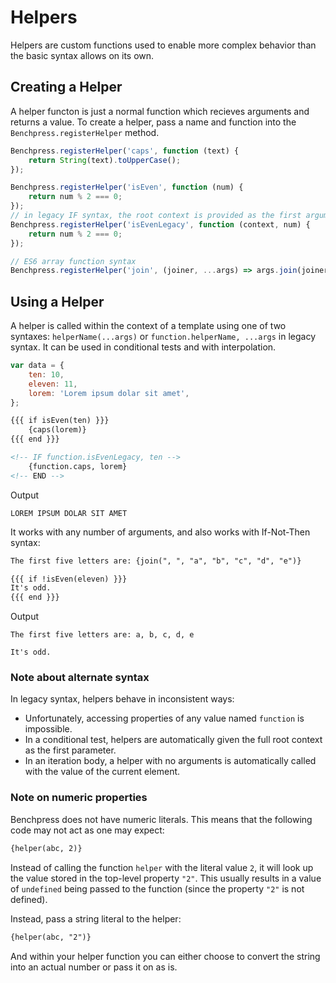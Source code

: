 # Helpers

Helpers are custom functions used to enable more complex behavior than the basic syntax allows on its own.

## Creating a Helper
A helper functon is just a normal function which recieves arguments and returns a value. 
To create a helper, pass a name and function into the `Benchpress.registerHelper` method.

```js
Benchpress.registerHelper('caps', function (text) {
    return String(text).toUpperCase();
});

Benchpress.registerHelper('isEven', function (num) {
    return num % 2 === 0;
});
// in legacy IF syntax, the root context is provided as the first argument
Benchpress.registerHelper('isEvenLegacy', function (context, num) {
    return num % 2 === 0;
});

// ES6 array function syntax
Benchpress.registerHelper('join', (joiner, ...args) => args.join(joiner));
```

## Using a Helper
A helper is called within the context of a template using one of two syntaxes: `helperName(...args)` or `function.helperName, ...args` in legacy syntax. 
It can be used in conditional tests and with interpolation. 

```js
var data = {
    ten: 10,
    eleven: 11,
    lorem: 'Lorem ipsum dolar sit amet',
};
```
```html
{{{ if isEven(ten) }}}
    {caps(lorem)}
{{{ end }}}

<!-- IF function.isEvenLegacy, ten -->
    {function.caps, lorem}
<!-- END -->
```

Output
```text
LOREM IPSUM DOLAR SIT AMET
```

It works with any number of arguments, and also works with If-Not-Then syntax:

```html
The first five letters are: {join(", ", "a", "b", "c", "d", "e")}

{{{ if !isEven(eleven) }}}
It's odd.
{{{ end }}}
```

Output
```
The first five letters are: a, b, c, d, e

It's odd.
```

### Note about alternate syntax
In legacy syntax, helpers behave in inconsistent ways:

- Unfortunately, accessing properties of any value named `function` is impossible.
- In a conditional test, helpers are automatically given the full root context as the first parameter.
- In an iteration body, a helper with no arguments is automatically called with the value of the current element.

### Note on numeric properties
Benchpress does not have numeric literals. This means that the following code may not act as one may expect:
```html
{helper(abc, 2)}
```
Instead of calling the function `helper` with the literal value `2`, it will look up the value stored in the top-level property `"2"`. This usually results in a value of `undefined` being passed to the function (since the property `"2"` is not defined).

Instead, pass a string literal to the helper:
```html
{helper(abc, "2")}
```
And within your helper function you can either choose to convert the string into an actual number or pass it on as is.
